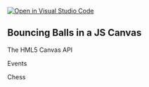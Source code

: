 [![Open in Visual Studio Code](https://classroom.github.com/assets/open-in-vscode-c66648af7eb3fe8bc4f294546bfd86ef473780cde1dea487d3c4ff354943c9ae.svg)](https://classroom.github.com/online_ide?assignment_repo_id=7819855&assignment_repo_type=AssignmentRepo)
## Bouncing Balls in a JS Canvas

The HML5 Canvas API

Events

Chess
